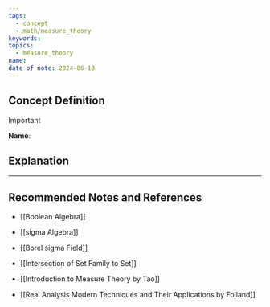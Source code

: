 ```yaml
---
tags:
  - concept
  - math/measure_theory
keywords: 
topics:
  - measure_theory
name: 
date of note: 2024-06-10
---
```


## Concept Definition

>[!important]
>**Name**: 



## Explanation





-----------
##  Recommended Notes and References

- [[Boolean Algebra]]
- [[sigma Algebra]]
- [[Borel sigma Field]]

- [[Intersection of Set Family to Set]]

- [[Introduction to Measure Theory by Tao]]
- [[Real Analysis Modern Techniques and Their Applications by Folland]]